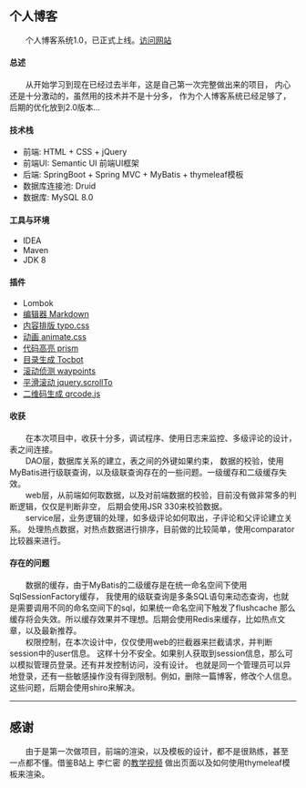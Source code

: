 ## 个人博客
&emsp;&emsp;个人博客系统1.0，已正式上线。[访问网站](http://leecue.xyz)
#### 总述
&emsp;&emsp;从开始学习到现在已经过去半年，这是自己第一次完整做出来的项目，
内心还是十分激动的，虽然用的技术并不是十分多，
作为个人博客系统已经足够了，后期的优化放到2.0版本...
#### 技术栈
- 前端: HTML + CSS + jQuery
- 前端UI: Semantic UI 前端UI框架
- 后端: SpringBoot + Spring MVC + MyBatis + thymeleaf模板
- 数据库连接池: Druid
- 数据库: MySQL 8.0  
#### 工具与环境
- IDEA
- Maven
- JDK 8
#### 插件
- Lombok
- [编辑器 Markdown](https://pandao.github.io/editor.md/)
- [内容排版 typo.css](https://github.com/sofish/typo.css)
- [动画 animate.css](https://daneden.github.io/animate.css/)
- [代码高亮 prism](https://github.com/PrismJS/prism)
- [目录生成 Tocbot](https://tscanlin.github.io/tocbot/)
- [滚动侦测 waypoints](http://imakewebthings.com/waypoints/)
- [平滑滚动 jquery.scrollTo](https://github.com/flesler/jquery.scrollTo)
- [二维码生成 qrcode.js](https://davidshimjs.github.io/qrcodejs/)  
#### 收获
&emsp;&emsp;在本次项目中，收获十分多，调试程序、使用日志来监控、多级评论的设计，表之间连接。  
&emsp;&emsp;DAO层，数据库关系的建立，表之间的外键如果约束，
数据的校验，使用MyBatis进行级联查询，以及级联查询存在的一些问题。一级缓存和二级缓存失效。  
&emsp;&emsp;web层，从前端如何取数据，以及对前端数据的校验，目前没有做非常多的判断逻辑，仅仅是判断非空，
后期会使用JSR 330来校验数据。  
&emsp;&emsp;service层，业务逻辑的处理，如多级评论如何取出，子评论和父评论建立关系。
处理热点数据，对热点数据进行排序，目前做的比较简单，使用comparator比较器来进行。
#### 存在的问题
&emsp;&emsp;数据的缓存，由于MyBatis的二级缓存是在统一命名空间下使用SqlSessionFactory缓存，
我使用的级联查询是多条SQL语句来动态查询，也就是需要调用不同的命名空间下的sql，如果统一命名空间下触发了flushcache
那么缓存将会失效。所以缓存效果并不理想。后期会使用Redis来缓存，比如热点文章，以及最新推荐。  
&emsp;&emsp;权限控制，在本次设计中，仅仅使用web的拦截器来拦截请求，并判断session中的user信息。
这样十分不安全。如果别人获取到session信息，那么可以模拟管理员登录。还有并发控制访问，没有设计。
也就是同一个管理员可以异地登录，还有一些敏感操作没有得到限制。例如，删除一篇博客，修改个人信息。
这些问题，后期会使用shiro来解决。
- - -
## 感谢
&emsp;&emsp;由于是第一次做项目，前端的渲染，以及模板的设计，都不是很熟练，甚至
一点都不懂。借鉴B站上 李仁密 的[教学视频](https://www.bilibili.com/video/av62555970)
做出页面以及如何使用thymeleaf模板来渲染。

